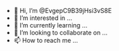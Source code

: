 - 👋 Hi, I’m @EvgepC9B39jHsi3vS8E
- 👀 I’m interested in ...
- 🌱 I’m currently learning ...
- 💞️ I’m looking to collaborate on ...
- 📫 How to reach me ...

<!---
EvgepC9B39jHsi3vS8E/EvgepC9B39jHsi3vS8E is a ✨ special ✨ repository because its `README.md` (this file) appears on your GitHub profile.
You can click the Preview link to take a look at your changes.
--->
